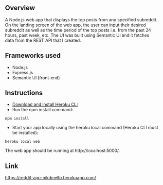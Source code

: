 ## Overview
A Node.js web app that displays the top posts from any specified subreddit. On the landing screen of the web app, the user can input their desired subreddit as well as the time period of the top posts i.e. from the past 24 hours, past week, etc. The UI was built using Semantic UI and it fetches data from the REST API that I created.

## Frameworks used
- Node.js
- Express.js
- Semantic UI (front-end)

## Instructions
- [Download and install Heroku CLI](https://devcenter.heroku.com/articles/heroku-cli)
- Run the npm install command:
```
npm install
```
- Start your app locally using the heroku local command (Heroku CLI must be installed):
```
heroku local web
```
The web app should be running at http://localhost:5000/.


## Link
https://reddit-app-nikdmello.herokuapp.com/ 
